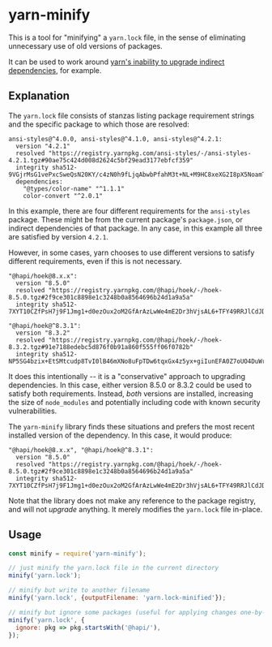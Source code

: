 # yarn-minify

This is a tool for "minifying" a `yarn.lock` file, in the sense of eliminating unnecessary use of old versions of packages.

It can be used to work around [yarn's inability to upgrade indirect dependencies](https://github.com/yarnpkg/yarn/issues/4986), for example.

## Explanation

The `yarn.lock` file consists of stanzas listing package requirement strings and the specific package to which those are resolved:

```
ansi-styles@^4.0.0, ansi-styles@^4.1.0, ansi-styles@^4.2.1:
  version "4.2.1"
  resolved "https://registry.yarnpkg.com/ansi-styles/-/ansi-styles-4.2.1.tgz#90ae75c424d008d2624c5bf29ead3177ebfcf359"
  integrity sha512-9VGjrMsG1vePxcSweQsN20KY/c4zN0h9fLjqAbwbPfahM3t+NL+M9HC8xeXG2I8pX5NoamTGNuomEUFI7fcUjA==
  dependencies:
    "@types/color-name" "^1.1.1"
    color-convert "^2.0.1"
```

In this example, there are four different requirements for the `ansi-styles` package.
These might be from the current package's `package.json`, or indirect dependencies of that package.
In any case, in this example all three are satisfied by version `4.2.1`.

However, in some cases, yarn chooses to use different versions to satisfy different requirements, even if this is not necessary.

```
"@hapi/hoek@8.x.x":
  version "8.5.0"
  resolved "https://registry.yarnpkg.com/@hapi/hoek/-/hoek-8.5.0.tgz#2f9ce301c8898e1c3248b0a8564696b24d1a9a5a"
  integrity sha512-7XYT10CZfPsH7j9F1Jmg1+d0ezOux2oM2GfArAzLwWe4mE2Dr3hVjsAL6+TFY49RRJlCdJDMw3nJsLFroTc8Kw==

"@hapi/hoek@^8.3.1":
  version "8.3.2"
  resolved "https://registry.yarnpkg.com/@hapi/hoek/-/hoek-8.3.2.tgz#91e7188edebc5d876f0b91a860f555ff06f0782b"
  integrity sha512-NP5SG4bzix+EtSMtcudp8TvI0lB46mXNo8uFpTDw6tqxGx4z5yx+giIunEFA0Z7oUO4DuWrOJV9xqR2tJVEdyA==
```

It does this intentionally -- it is a "conservative" approach to upgrading dependencies.
In this case, either version 8.5.0 or 8.3.2 could be used to satisfy both requirements.
Instead, *both* versions are installed, increasing the size of `node_modules` and potentially including code with known security vulnerabilities.

The `yarn-minify` library finds these situations and prefers the most recent installed version of the dependency.
In this case, it would produce:

```
"@hapi/hoek@8.x.x", "@hapi/hoek@^8.3.1":
  version "8.5.0"
  resolved "https://registry.yarnpkg.com/@hapi/hoek/-/hoek-8.5.0.tgz#2f9ce301c8898e1c3248b0a8564696b24d1a9a5a"
  integrity sha512-7XYT10CZfPsH7j9F1Jmg1+d0ezOux2oM2GfArAzLwWe4mE2Dr3hVjsAL6+TFY49RRJlCdJDMw3nJsLFroTc8Kw==
```

Note that the library does not make any reference to the package registry, and will not *upgrade* anything.
It merely modifies the `yarn.lock` file in-place.

## Usage

```javascript
const minify = require('yarn-minify');

// just minify the yarn.lock file in the current directory
minify('yarn.lock');

// minify but write to another filename
minify('yarn.lock', {outputFilename: 'yarn.lock-minified'});

// minify but ignore some packages (useful for applying changes one-by-one)
minify('yarn.lock', {
  ignore: pkg => pkg.startsWith('@hapi/'),
});
```
